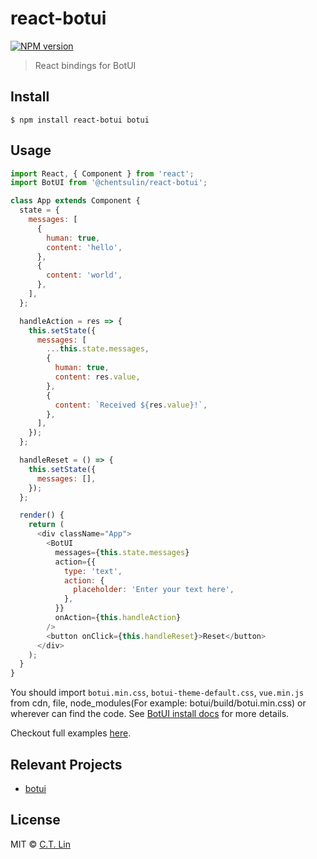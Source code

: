 # react-botui

[![NPM version][npm-image]][npm-url]

> React bindings for BotUI

## Install

```
$ npm install react-botui botui
```

## Usage

```js
import React, { Component } from 'react';
import BotUI from '@chentsulin/react-botui';

class App extends Component {
  state = {
    messages: [
      {
        human: true,
        content: 'hello',
      },
      {
        content: 'world',
      },
    ],
  };

  handleAction = res => {
    this.setState({
      messages: [
        ...this.state.messages,
        {
          human: true,
          content: res.value,
        },
        {
          content: `Received ${res.value}!`,
        },
      ],
    });
  };

  handleReset = () => {
    this.setState({
      messages: [],
    });
  };

  render() {
    return (
      <div className="App">
        <BotUI
          messages={this.state.messages}
          action={{
            type: 'text',
            action: {
              placeholder: 'Enter your text here',
            },
          }}
          onAction={this.handleAction}
        />
        <button onClick={this.handleReset}>Reset</button>
      </div>
    );
  }
}
```

You should import `botui.min.css`, `botui-theme-default.css`, `vue.min.js` from cdn, file, node_modules(For example: botui/build/botui.min.css) or wherever can find the code. See [BotUI install docs](https://docs.botui.org/install.html) for more details.

Checkout full examples [here](./examples).

## Relevant Projects

- [botui](https://github.com/botui/botui)

## License

MIT © [C.T. Lin](https://github.com/chentsulin/react-botui)

[npm-image]: https://img.shields.io/npm/v/@chentsulin/react-botui.svg
[npm-url]: https://npmjs.org/package/@chentsulin/react-botui
